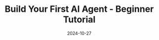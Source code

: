 ---
categories:
- AI Agents
date: 2024-10-27
description: A beginner-friendly tutorial demonstrating how to build a basic AI agent
  using Langchain, incorporating a model, memory, and tools like Wikipedia and Gmail.
duration: 16 minutes
layout: course
level: Beginner
sections:
- description: Course overview and objectives; building a basic AI agent with model,
    memory, and tools.
  timestamp: 00:00
  title: "\U0001F3A5 Introduction"
- description: Adding a chat message trigger and selecting a tools agent; understanding
    the required chat model component.
  timestamp: 00:48
  title: "\U0001F680 Setting up the AI Agent"
- description: Connecting a Mistral chat model; setting up API credentials and choosing
    a model (Nemo).
  timestamp: 02:08
  title: "\U0001F9E0 Adding the Chat Model (Mistral)"
- description: Adding a window buffer memory to enable the agent to retain context
    from previous interactions; discussing context length and cost implications.
  timestamp: 06:14
  title: "\U0001F4BE Implementing Memory (Window Buffer)"
- description: Adding a Wikipedia tool to access and utilize up-to-date information,
    overcoming limitations of older models.
  timestamp: 09:35
  title: "\U0001F310 Integrating Wikipedia as a Tool"
- description: Integrating Gmail to allow the agent to send emails; setting up Gmail
    credentials and configuring tool parameters.
  timestamp: '13:20'
  title: ✉️ Connecting Gmail as a Tool
- description: Testing the complete AI agent by sending an email and discussing the
    potential for unpredictable LLM results and prompt engineering best practices.
  timestamp: '14:50'
  title: "\U0001F916 Testing and Conclusion"
tags:
- Langchain
- AI Agent
- Tools
- Workflow
- Memory
- Model
- Mistral
- Wikipedia
- Gmail
thumbnail: https://i.ytimg.com/vi/Vb8TMr9mLis/sddefault.jpg
title: Build Your First AI Agent - Beginner Tutorial
videoId: Vb8TMr9mLis
---